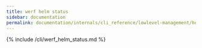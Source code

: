 ```yaml
---
title: werf helm status
sidebar: documentation
permalink: documentation/internals/cli_reference/lowlevel-management/helm/status.html
---
```


{% include /cli/werf_helm_status.md %}
